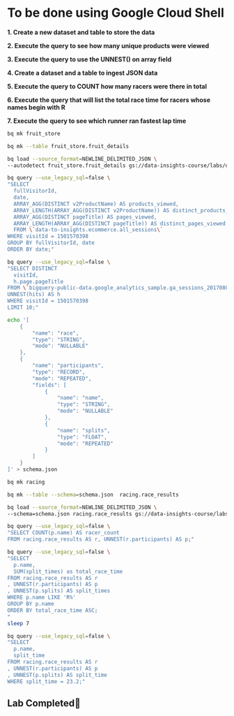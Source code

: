 # **To be done using Google Cloud Shell**

**1. Create a new dataset and table to store the data**

**2. Execute the query to see how many unique products were viewed**

**3. Execute the query to use the UNNEST() on array field**

**4. Create a dataset and a table to ingest JSON data**

**5. Execute the query to COUNT how many racers were there in total**

**6. Execute the query that will list the total race time for racers whose names begin with R**

**7. Execute the query to see which runner ran fastest lap time**

```bash
bq mk fruit_store

bq mk --table fruit_store.fruit_details

bq load --source_format=NEWLINE_DELIMITED_JSON \
--autodetect fruit_store.fruit_details gs://data-insights-course/labs/optimizing-for-performance/shopping_cart.json

bq query --use_legacy_sql=false \
"SELECT
  fullVisitorId,
  date,
  ARRAY_AGG(DISTINCT v2ProductName) AS products_viewed,
  ARRAY_LENGTH(ARRAY_AGG(DISTINCT v2ProductName)) AS distinct_products_viewed,
  ARRAY_AGG(DISTINCT pageTitle) AS pages_viewed,
  ARRAY_LENGTH(ARRAY_AGG(DISTINCT pageTitle)) AS distinct_pages_viewed
  FROM \`data-to-insights.ecommerce.all_sessions\`
WHERE visitId = 1501570398
GROUP BY fullVisitorId, date
ORDER BY date;"

bq query --use_legacy_sql=false \
"SELECT DISTINCT
  visitId,
  h.page.pageTitle
FROM \`bigquery-public-data.google_analytics_sample.ga_sessions_20170801\`,
UNNEST(hits) AS h
WHERE visitId = 1501570398
LIMIT 10;"

echo '[
    {
        "name": "race",
        "type": "STRING",
        "mode": "NULLABLE"
    },
    {
        "name": "participants",
        "type": "RECORD",
        "mode": "REPEATED",
        "fields": [
            {
                "name": "name",
                "type": "STRING",
                "mode": "NULLABLE"
            },
            {
                "name": "splits",
                "type": "FLOAT",
                "mode": "REPEATED"
            }
        ]
    }
]' > schema.json

bq mk racing

bq mk --table --schema=schema.json  racing.race_results

bq load --source_format=NEWLINE_DELIMITED_JSON \
--schema=schema.json racing.race_results gs://data-insights-course/labs/optimizing-for-performance/race_results.json

bq query --use_legacy_sql=false \
"SELECT COUNT(p.name) AS racer_count
FROM racing.race_results AS r, UNNEST(r.participants) AS p;"

bq query --use_legacy_sql=false \
"SELECT
  p.name,
  SUM(split_times) as total_race_time
FROM racing.race_results AS r
, UNNEST(r.participants) AS p
, UNNEST(p.splits) AS split_times
WHERE p.name LIKE 'R%'
GROUP BY p.name
ORDER BY total_race_time ASC;
"
sleep 7

bq query --use_legacy_sql=false \
"SELECT
  p.name,
  split_time
FROM racing.race_results AS r
, UNNEST(r.participants) AS p
, UNNEST(p.splits) AS split_time
WHERE split_time = 23.2;"
```

## Lab Completed🎉